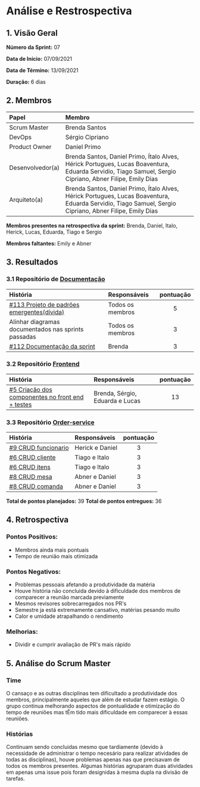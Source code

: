 # Análise e Restrospectiva

## 1. Visão Geral

**Número da Sprint:** 07    

**Data de Início:** 07/09/2021   

**Data de Término:** 13/09/2021   

**Duração:** 6 dias 

## 2. Membros
|      Papel       |          Membro            |
| :--------------  | :-----------------------   |
|    Scrum Master  |       Brenda Santos        |
|      DevOps      |      Sérgio Cipriano       |
|   Product Owner  |       Daniel Primo         |
| Desenvolvedor(a) |Brenda Santos, Daniel Primo, Ítalo Alves, Hérick Portugues, Lucas Boaventura, Eduarda Servidio, Tiago Samuel, Sergio Cipriano, Abner Filipe, Emily Dias |
|   Arquiteto(a)   |Brenda Santos, Daniel Primo, Ítalo Alves, Hérick Portugues, Lucas Boaventura, Eduarda Servidio, Tiago Samuel, Sergio Cipriano, Abner Filipe, Emily Dias| 

**Membros presentes na retrospectiva da sprint:** Brenda, Daniel, Italo, Herick, Lucas, Eduarda, Tiago e Sergio      

**Membros faltantes:** Emily e Abner

## 3. Resultados

### 3.1 Repositório de [Documentação](https://github.com/UnBArqDsw2021-1/2021.1_G02_TaNaMesa_docs)
|  História  | Responsáveis  | pontuação |
| :--------  | :-----------  | :-------: |
| [#113 Projeto de padrões emergentes(dívida)](https://github.com/UnBArqDsw2021-1/2021.1_G02_TaNaMesa_docs/issues/113) | Todos os membros | 5 | Concluido |
| Alinhar diagramas documentados nas sprints passadas | Todos os membros | 3 | Não concluido |
| [#112 Documentação da sprint](https://github.com/UnBArqDsw2021-1/2021.1_G02_TaNaMesa_docs/issues/112) | Brenda | 3 | Concluido |

### 3.2 Repositório [Frontend](https://github.com/UnBArqDsw2021-1/2021.1_G02_TaNaMesa_Frontend)
|  História  | Responsáveis  | pontuação |
| :--------  | :-----------  | :-------: |
| [#5 Criação dos componentes no front end + testes](https://github.com/UnBArqDsw2021-1/2021.1_G02_TaNaMesa_Frontend/issues/5) | Brenda, Sérgio, Eduarda e Lucas | 13 | Concluido |

### 3.3 Repositório [Order-service](https://github.com/UnBArqDsw2021-1/2021.1_G02_TaNaMesa_Order_Service)
|     História     |  Responsáveis   | pontuação |
| :--------------  | :-------------  | :-------: |
| [#9 CRUD funcionario](https://github.com/UnBArqDsw2021-1/2021.1_G02_TaNaMesa_Order_Service/issues/9) | Herick e Daniel | 3 | Concluido |
| [#6 CRUD cliente](https://github.com/UnBArqDsw2021-1/2021.1_G02_TaNaMesa_Order_Service/issues/6)     | Tiago e Italo   | 3 | Concluido |
| [#6 CRUD itens](https://github.com/UnBArqDsw2021-1/2021.1_G02_TaNaMesa_Order_Service/issues/6)       | Tiago e Italo   | 3 | Concluido |
| [#8 CRUD mesa](https://github.com/UnBArqDsw2021-1/2021.1_G02_TaNaMesa_Order_Service/issues/8)        | Abner e Daniel  | 3 | Concluido |
| [#8 CRUD comanda](https://github.com/UnBArqDsw2021-1/2021.1_G02_TaNaMesa_Order_Service/issues/8)     | Abner e Daniel  | 3 | Concluido |

**Total de pontos planejados:** 39
**Total de pontos entregues:** 36

## 4. Retrospectiva

### Pontos Positivos:
* Membros ainda mais pontuais
* Tempo de reunião mais otimizada

### Pontos Negativos:
* Problemas pessoais afetando a produtividade da matéria
* Houve história não concluida devido à dificuldade dos membros de comparecer a reunião marcada previamente
* Mesmos revisores sobrecarregados nos PR's
* Semestre ja está extremamente cansativo, matérias pesando muito
* Calor e umidade atrapalhando o rendimento

### Melhorias:
* Dividir e cumprir avaliação de PR's mais rápido

## 5. Análise do Scrum Master
### Time
O cansaço e as outras disciplinas tem dificultado a produtividade dos membros, principalmente aqueles que além de estudar fazem estágio. O grupo continua melhorando aspectos de pontualidade e otimização do tempo de reuniões mas tÊm tido mais dificuldade em comparecer à essas reuniões. 

### Histórias
Continuam sendo concluidas mesmo que tardiamente (devido à necessidade de administrar o tempo necesário para realizar atividades de todas as disciplinas), houve problemas apenas nas que precisavam de todos os membros presentes. Algumas histórias agruparam duas atividades em apenas uma issue pois foram designidas à mesma dupla na divisão de tarefas.
